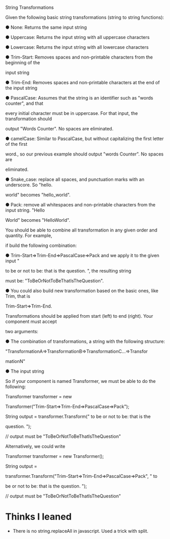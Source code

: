 String Transformations

Given the following basic string transformations (string to string functions):

● None​: Returns the same input string

● Uppercase​: Returns the input string with all uppercase characters

● Lowercase​: Returns the input string with all lowercase characters

● Trim-Start​: Removes spaces and non-printable characters from the beginning of the

input string

● Trim-End​: Removes spaces and non-printable characters at the end of the input string

● PascalCase​: Assumes that the string is an identifier such as "words counter", and that

every initial character must be in uppercase. For that input, the transformation should

output "Words Counter". No spaces are eliminated.

● camelCase​: Similar to PascalCase​, but without capitalizing the first letter of the first

word., so our previous example should output "words Counter". No spaces are

eliminated.

● Snake_case: replace all spaces, and punctuation marks with an underscore. So "hello.

world" becomes "hello_world".

● Pack​: remove all whitespaces and non-printable characters from the input string. "Hello

World" becomes "HelloWorld".

You should be able to combine all transformation in any given order and quantity. For example,

if build the following combination:

● Trim-Start=>Trim-End=>PascalCase=>Pack and we apply it to the given input "

to be or not to be: that is the question. ", the resulting string

must be: "ToBeOrNotToBeThatIsTheQuestion".

● You could also build new transformation based on the basic ones, like Trim, that is

Trim-Start=>Trim-End.

Transformations should be applied from start (left) to end (right). Your component must accept

two arguments:

● The combination of transformations, a string with the following structure:

"TransformationA=>TransformationB=>TransformationC...=>Transfor

mationN"

● The input string

So if your component is named Transformer, we must be able to do the following:

Transformer ​transformer = new

Transformer​("Trim-Start=>Trim-End=>PascalCase=>Pack");

String ​output = transformer.Transform(" to be or not to be: that is the

question. ");

// output must be "ToBeOrNotToBeThatIsTheQuestion"

Alternatively, we could write

Transformer ​transformer = new Transformer​();

String ​output =

transformer.Transform("Trim-Start=>Trim-End=>PascalCase=>Pack", " to

be or not to be: that is the question. ");

// output must be "ToBeOrNotToBeThatIsTheQuestion"


# Thinks I leaned

* There is no string.replaceAll in javascript. Used a trick with split.